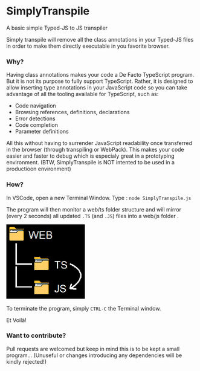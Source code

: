 # SimplyTranspile
A basic simple Typed-JS to JS transpiler

Simply transpile will remove all the class annotations in your Typed-JS files in order to make them directly executable in you favorite browser.

### Why?

Having class annotations makes your code a De Facto TypeScript program. But it is not its purpose to fully support TypeScript. Rather, it is designed to allow inserting type annotations in your JavaScript code so you can take advantage of all the tooling available for TypeScript, such as:

- Code navigation
- Browsing references, definitions, declarations
- Error detections
- Code completion
- Parameter definitions

All this without having to surrender JavaScript readability once transferred in the browser (through transpiling or WebPack). This makes your code easier and faster to debug which is especialy great in a prototyping environment. (BTW, SimplyTranspile is NOT intented to be used in a productioon environment)

### How?

In VSCode, open a new Terminal Window.
Type : `node SimplyTranspile.js`

The program will then monitor a web/ts folder structure and will mirror (every 2 seconds) all updated `.TS` (and `.JS`) files into a web/js folder .

![](folder_struct.png)

To terminate the program, simply `CTRL-C` the Terminal window.

Et Voilà!

### Want to contribute?

Pull requests are welcomed but keep in mind this is to be kept a small program... (Unuseful or changes introducing any dependencies will be kindly rejected!)
